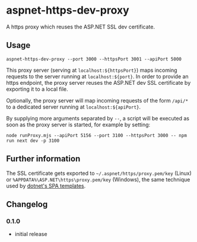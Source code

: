 # aspnet-https-dev-proxy

A https proxy which reuses the ASP.NET SSL dev certificate.

## Usage

`aspnet-https-dev-proxy --port 3000 --httpsPort 3001 --apiPort 5000`

This proxy server (serving at `localhost:${httpsPort}`) maps incoming requests to the server running at `localhost:${port}`.
In order to provide an https endpoint, the proxy server reuses the ASP.NET dev SSL certificate by exporting it to a local file.

Optionally, the proxy server will map incoming requests of the form `/api/*` to a dedicated server running at `localhost:${apiPort}`.

By supplying more arguments separated by `--`, a script will be executed as soon as the proxy server is started, for example by setting:

`node runProxy.mjs --apiPort 5156 --port 3100 --httpsPort 3000 -- npm run next dev -p 3100`

## Further information

The SSL certificate gets exported to `~/.aspnet/https/proxy.pem/key` (Linux) or `%APPDATA%\ASP.NET\https\proxy.pem/key` (Windows), the same technique used by [dotnet's SPA templates](https://github.com/dotnet/spa-templates/blob/3c41fe26f7c51fc85fbc97b92871765467dd533c/src/content/React-CSharp/ClientApp/aspnetcore-https.js).

## Changelog

### 0.1.0

- initial release
